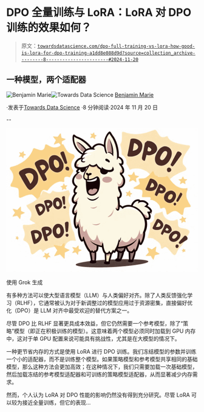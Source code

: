 # DPO 全量训练与 LoRA：LoRA 对 DPO 训练的效果如何？

> 原文：[`towardsdatascience.com/dpo-full-training-vs-lora-how-good-is-lora-for-dpo-training-a1dd8e088d9d?source=collection_archive---------8-----------------------#2024-11-20`](https://towardsdatascience.com/dpo-full-training-vs-lora-how-good-is-lora-for-dpo-training-a1dd8e088d9d?source=collection_archive---------8-----------------------#2024-11-20)

## 一种模型，两个适配器

[](https://medium.com/@bnjmn_marie?source=post_page---byline--a1dd8e088d9d--------------------------------)![Benjamin Marie](https://medium.com/@bnjmn_marie?source=post_page---byline--a1dd8e088d9d--------------------------------)[](https://towardsdatascience.com/?source=post_page---byline--a1dd8e088d9d--------------------------------)![Towards Data Science](https://towardsdatascience.com/?source=post_page---byline--a1dd8e088d9d--------------------------------) [Benjamin Marie](https://medium.com/@bnjmn_marie?source=post_page---byline--a1dd8e088d9d--------------------------------)

·发表于[Towards Data Science](https://towardsdatascience.com/?source=post_page---byline--a1dd8e088d9d--------------------------------) ·8 分钟阅读·2024 年 11 月 20 日

--

![](img/c4b983a03d2d4b6fdc348a6556fd8dcd.png)

使用 Grok 生成

有多种方法可以使大型语言模型（LLM）与人类偏好对齐。除了人类反馈强化学习（RLHF），它通常被认为对于新调整过的模型应用过于资源密集，直接偏好优化（DPO）是 LLM 对齐中最受欢迎的替代方案之一。

尽管 DPO 比 RLHF 显著更具成本效益，但它仍然需要一个参考模型，除了“策略”模型（即正在积极训练的模型）。这意味着两个模型必须同时加载到 GPU 内存中，这对于单 GPU 配置来说可能具有挑战性，尤其是在大模型的情况下。

一种更节省内存的方式是使用 LoRA 进行 DPO 训练。我们冻结模型的参数并训练一个小的适配器，而不是训练整个模型。如果策略模型和参考模型共享相同的基础模型，那么这种方法会更加高效；在这种情况下，我们只需要加载一次基础模型，然后加载冻结的参考模型适配器和可训练的策略模型适配器，从而显著减少内存需求。

然而，个人认为 LoRA 对 DPO 性能的影响仍然没有得到充分研究。尽管 LoRA 可以较为接近全量训练，但它的表现…
